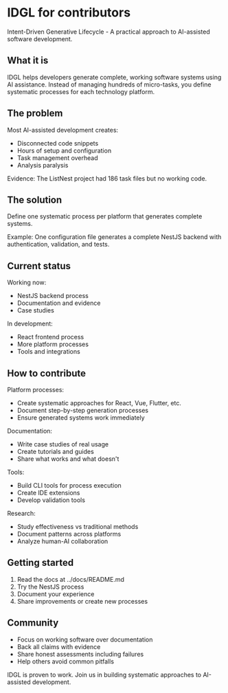# IDGL for contributors

Intent-Driven Generative Lifecycle - A practical approach to AI-assisted software development.

## What it is

IDGL helps developers generate complete, working software systems using AI assistance. Instead of managing hundreds of micro-tasks, you define systematic processes for each technology platform.

## The problem

Most AI-assisted development creates:
- Disconnected code snippets
- Hours of setup and configuration  
- Task management overhead
- Analysis paralysis

Evidence: The ListNest project had 186 task files but no working code.

## The solution

Define one systematic process per platform that generates complete systems.

Example: One configuration file generates a complete NestJS backend with authentication, validation, and tests.

## Current status

Working now:
- NestJS backend process
- Documentation and evidence
- Case studies

In development:
- React frontend process
- More platform processes
- Tools and integrations

## How to contribute

Platform processes:
- Create systematic approaches for React, Vue, Flutter, etc.
- Document step-by-step generation processes
- Ensure generated systems work immediately

Documentation:
- Write case studies of real usage
- Create tutorials and guides
- Share what works and what doesn't

Tools:
- Build CLI tools for process execution
- Create IDE extensions
- Develop validation tools

Research:
- Study effectiveness vs traditional methods
- Document patterns across platforms
- Analyze human-AI collaboration

## Getting started

1. Read the docs at ../docs/README.md
2. Try the NestJS process
3. Document your experience
4. Share improvements or create new processes

## Community

- Focus on working software over documentation
- Back all claims with evidence
- Share honest assessments including failures
- Help others avoid common pitfalls

IDGL is proven to work. Join us in building systematic approaches to AI-assisted development. 